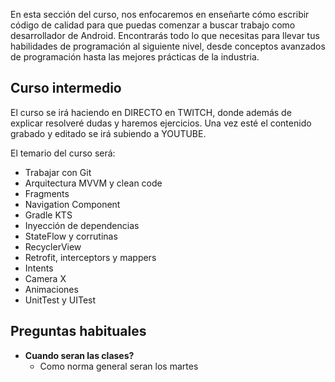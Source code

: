 En esta sección del curso, nos enfocaremos en enseñarte cómo escribir código de calidad 
para que puedas comenzar a buscar trabajo como desarrollador de Android. 
Encontrarás todo lo que necesitas para llevar tus habilidades de programación al siguiente nivel,
desde conceptos avanzados de programación hasta las mejores prácticas de la industria.

## Curso intermedio

El curso se irá haciendo en DIRECTO en TWITCH, donde además de explicar resolveré dudas y haremos ejercicios. Una vez esté el contenido grabado y editado se irá subiendo a YOUTUBE.

El temario del curso será:
<br />
- Trabajar con Git
- Arquitectura MVVM y clean code
- Fragments
- Navigation Component
- Gradle KTS
- Inyección de dependencias
- StateFlow y corrutinas
- RecyclerView
- Retrofit, interceptors y mappers
- Intents
- Camera X
- Animaciones
- UnitTest y UITest

## Preguntas habituales
* **Cuando seran las clases?**
    * Como norma general seran los martes